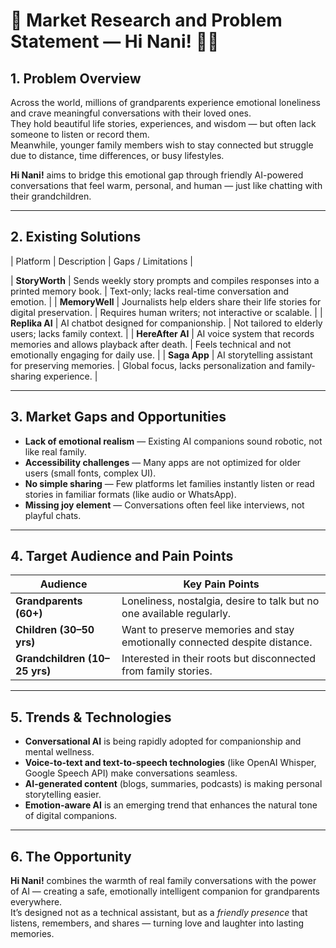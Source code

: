 # 🧠 Market Research and Problem Statement — Hi Nani! 👵💬

## 1. Problem Overview
Across the world, millions of grandparents experience emotional loneliness and crave meaningful conversations with their loved ones.  
They hold beautiful life stories, experiences, and wisdom — but often lack someone to listen or record them.  
Meanwhile, younger family members wish to stay connected but struggle due to distance, time differences, or busy lifestyles.

**Hi Nani!** aims to bridge this emotional gap through friendly AI-powered conversations that feel warm, personal, and human — just like chatting with their grandchildren.

---

## 2. Existing Solutions

| Platform | Description | Gaps / Limitations |

| **StoryWorth** | Sends weekly story prompts and compiles responses into a printed memory book. | Text-only; lacks real-time conversation and emotion. |
| **MemoryWell** | Journalists help elders share their life stories for digital preservation. | Requires human writers; not interactive or scalable. |
| **Replika AI** | AI chatbot designed for companionship. | Not tailored to elderly users; lacks family context. |
| **HereAfter AI** | AI voice system that records memories and allows playback after death. | Feels technical and not emotionally engaging for daily use. |
| **Saga App** | AI storytelling assistant for preserving memories. | Global focus, lacks personalization and family-sharing experience. |

---

## 3. Market Gaps and Opportunities

- **Lack of emotional realism** — Existing AI companions sound robotic, not like real family.  
- **Accessibility challenges** — Many apps are not optimized for older users (small fonts, complex UI).  
- **No simple sharing** — Few platforms let families instantly listen or read stories in familiar formats (like audio or WhatsApp).  
- **Missing joy element** — Conversations often feel like interviews, not playful chats.  

---

## 4. Target Audience and Pain Points

| Audience | Key Pain Points |
|-----------|----------------|
| **Grandparents (60+)** | Loneliness, nostalgia, desire to talk but no one available regularly. |
| **Children (30–50 yrs)** | Want to preserve memories and stay emotionally connected despite distance. |
| **Grandchildren (10–25 yrs)** | Interested in their roots but disconnected from family stories. |

---

## 5. Trends & Technologies

- **Conversational AI** is being rapidly adopted for companionship and mental wellness.  
- **Voice-to-text and text-to-speech technologies** (like OpenAI Whisper, Google Speech API) make conversations seamless.  
- **AI-generated content** (blogs, summaries, podcasts) is making personal storytelling easier.  
- **Emotion-aware AI** is an emerging trend that enhances the natural tone of digital companions.  

---

## 6. The Opportunity

**Hi Nani!** combines the warmth of real family conversations with the power of AI — creating a safe, emotionally intelligent companion for grandparents everywhere.  
It’s designed not as a technical assistant, but as a *friendly presence* that listens, remembers, and shares — turning love and laughter into lasting memories.
